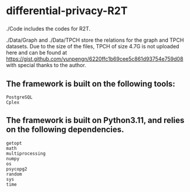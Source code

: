 # differential-privacy-R2T

###
./Code includes the codes for R2T.

./Data/Graph and ./Data/TPCH store the relations for the graph and TPCH datasets. Due to the size of the files, TPCH of size 4.7G is not uploaded here and can be found at https://gist.github.com/yunpengn/6220ffc1b69cee5c861d93754e759d08 with special thanks to the author.

## The framework is built on the following tools:

    PostgreSQL
    Cplex

## The framework is built on Python3.11, and relies on the following dependencies.

    getopt
    math
    multiprocessing
    numpy
    os
    psycopg2
    random
    sys
    time
